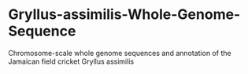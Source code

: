 # Gryllus-assimilis-Whole-Genome-Sequence
Chromosome-scale whole genome sequences and annotation of the Jamaican field cricket Gryllus assimilis
